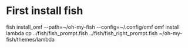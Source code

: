 # First install fish
fish install_omf --path=~/oh-my-fish --config=~/.config/omf
omf install lambda
cp ../fish/fish_prompt.fish ../fish/fish_right_prompt.fish ~/oh-my-fish/themes/lambda
